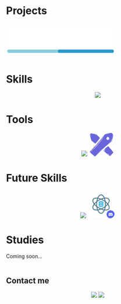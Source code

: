 # Projects
<a href="https://github.com/DevWare-C/TaskDev">
  <img src="src/devware_logo.png" alt="DaveWare" width='300'>
</a>
<br>

# Skills
<p align="center">
  <a href="https://skillicons.dev">
    <img src="https://skillicons.dev/icons?i=git,github,express,nodejs,py,flask,mysql,postgres" width="600" />
  </a>
</p>

# Tools
<p align="center">
  <a href="https://skillicons.dev"><img src="https://skillicons.dev/icons?i=discord,postman,vscode,figma" width="300"/></a>     <img src="src/excalidraw.png" alt="Excalidraw" width="70"/>
</p>


# Future Skills
<p align="center">
  <a href="https://skillicons.dev">
    <img src="https://skillicons.dev/icons?i=redis" width="75" /><a href="https://discord.gg/Re9T7AW7"></a>    <img src="src/data_science.png" alt="Data Science" width='77'>
  </a>
</p>


# Studies
Coming soon...
<br><br>
## Contact me
<p align="center">
  <a href="mailto:Max_Zta@hotmail.com"><img src="https://skillicons.dev/icons?i=gmail" /></a>
  <a href="https://www.linkedin.com/in/maximiliano-zonta/"><img src="https://skillicons.dev/icons?i=linkedin" /></a>
</p>
